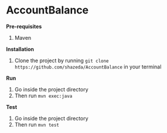 # AccountBalance

**Pre-requisites**
1) Maven

**Installation**
1) Clone the project by running `git clone https://github.com/shazeda/AccountBalance` in your terminal

**Run**
1) Go inside the project directory 
2) Then run `mvn exec:java`

**Test**
1) Go inside the project directory 
2) Then run `mvn test`

